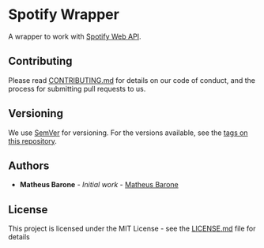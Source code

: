 # Spotify Wrapper

A wrapper to work with [Spotify Web API](https://developer.spotify.com/documentation/web-api/).

## Contributing

Please read [CONTRIBUTING.md](https://gist.github.com/PurpleBooth/b24679402957c63ec426) for details on our code of conduct, and the process for submitting pull requests to us.

## Versioning

We use [SemVer](http://semver.org/) for versioning. For the versions available, see the [tags on this repository](https://github.com/your/project/tags).

## Authors

- **Matheus Barone** - _Initial work_ - [Matheus Barone](https://github.com/mathvbarone)

## License

This project is licensed under the MIT License - see the [LICENSE.md](LICENSE.md) file for details
